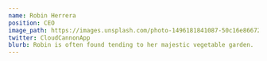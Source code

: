 ```yaml
---
name: Robin Herrera
position: CEO
image_path: https://images.unsplash.com/photo-1496181841087-50c16e86672c?ixlib=rb-1.2.1&q=80&fm=jpg&crop=entropy&cs=tinysrgb&w=602&h=602&fit=crop&ixid=eyJhcHBfaWQiOjF9
twitter: CloudCannonApp
blurb: Robin is often found tending to her majestic vegetable garden.
---
```

